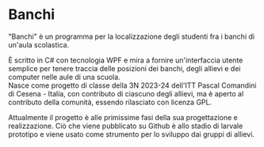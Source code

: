 # Banchi 
"Banchi" è un programma per la localizzazione degli studenti fra i banchi di un'aula scolastica.

È scritto in C# con tecnologia WPF e mira a fornire un'interfaccia utente semplice per tenere traccia delle posizioni dei banchi, degli allievi e dei computer nelle aule di una scuola.  
Nasce come progetto di classe della 3N 2023-24 dell'ITT Pascal Comandini di Cesena - Italia, con contributo di ciascuno degli allievi, ma è aperto al contributo della comunità, essendo rilasciato con licenza GPL.

Attualmente il progetto è alle primissime fasi della sua progettazione e realizzazione. Ciò che viene pubblicato su Github è allo stadio di larvale prototipo e viene usato come strumento per lo sviluppo dai gruppi di allievi.